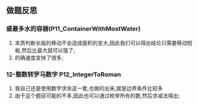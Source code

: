 ## 做题反思

### 盛最多水的容器(P11_ContainerWithMostWater)

1. 本质判断长版的移动不会造成面积的变大,因此我们可以得出结论只需要移动短板,然后比最大就可以饿了;
2. 的确速度变快了很多;

### 12-整数转罗马数字 P12_IntegerToRoman

1. 我自己还是使用数字求余这一套,也做的出来,就是边界条件比较多
2. 由于这个题目可能的不多,因此也可以通过枚举所有的数,然后求减法得出;

